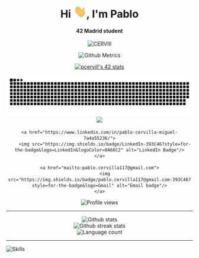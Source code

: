 <div align="center">
<h1 align="center">Hi <img width="35" src="https://github.com/1999AZZAR/1999AZZAR/blob/main/resources/img/waving.gif">, I'm Pablo</h1>
<h4 align="center">42 Madrid student</h4>
</div>

<p align="center">
<img src="https://komarev.com/ghpvc/?username=CERVIII" alt="CERVIII"/>  
</p>

<p align="center">
  <img src="https://metrics.lecoq.io/CERVIII" alt="Github Metrics">
</p>

<p align="center">
<a href="https://github.com/JaeSeoKim/badge42"><img src="https://badge42.vercel.app/api/v2/cled0xuft00060fkzftfc13lu/stats?cursusId=21&coalitionId=66" alt="pcervill's 42 stats" /></a>
</p>

<div align="center">
  <a href="https://1999azzar.github.io/1999AZZAR/">
  <img  src="https://github.com/1999AZZAR/1999AZZAR/blob/main/resources/img/grid-snake.svg"
       alt="snake" /></a>
</div>





<!-- https://shields.io/ -->
<div id="header" align="center">
  <img src="media/git-pic-round.png" width="100"/>
  <div id="badges">
  
	<a href="https://www.linkedin.com/in/pablo-cervilla-miguel-7a4a55236/">
		<img src="https://img.shields.io/badge/LinkedIn-393C46?style=for-the-badge&logo=LinkedIn&logoColor=0A66C2" alt="LinkedIn Badge"/>
	</a>
  
	<a href="mailto:pablo.cervilla117@gmail.com">
		<img src="https://img.shields.io/badge/pablo.cervilla117@gmail.com-393C46?style=for-the-badge&logo=Gmail" alt="Email badge"/>
	</a>
</div>

<img src="https://komarev.com/ghpvc/?username=CERVIII&style=flat-square&color=FBA92C" 
        alt="Profile views"/>
</div>

---

<!-- https://github.com/anuraghazra/github-readme-stats -->
<div align="center">
	<img src="https://github-readme-stats.vercel.app/api?username=CERVIII&count_private=true&title_color=FBA92C&text_color=FFFFFF&icon_color=FBA92C&bg_color=0D1117&hide_border=true" alt="Github stats">
</div>

<!-- To customise ^ https://github-readme-streak-stats.herokuapp.com/demo -->
<div align="center">
	<img src="https://github-readme-streak-stats.herokuapp.com?user=CERVIII&hide_border=true&background=0D1117&stroke=FFFFFF&sideNums=FFFFFF&ring=FBA92C&fire=FBA92C&currStreakNum=FFFFFF&currStreakLabel=FFFFFF&sideLabels=FFFFFF&dates=555555" alt="Github streak stats">
</div>

<div align="center">
	<img src="https://github-readme-stats.vercel.app/api/top-langs/?username=zarpos&layout=compact&langs_count=6e&title_color=FBA92C&text_color=FFFFFF&icon_color=EC6576&bg_color=0D1117&hide_border=true" alt="Language count">
</div>

---


<!-- https://github.com/tandpfun/skill-icons#icons-list -->
<div align="left">
	<img src="https://skillicons.dev/icons?i=bash,c,cs,cpp,dotnet,git,github,html,js,linux,md,mysql,py,tensorflow,vim,wordpress&perline=10" alt="Skills">
</div>
